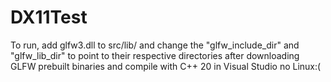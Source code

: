 # DX11Test



To run, add glfw3.dll to src/lib/ and 
change the "glfw_include_dir" and "glfw_lib_dir" to point to their respective directories after downloading
GLFW prebuilt binaries and compile with C++ 20	in Visual Studio no Linux:(